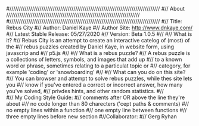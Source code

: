 #////////////////////////////////////////////////////////////////////////////////
#// About ///////////////////////////////////////////////////////////////////////
#////////////////////////////////////////////////////////////////////////////////
#// Title: Rebus City
#// Author: Daniel Kaye
#// Author Site: http://www.dnkaye.com/
#// Latest Stable Release: 05/27/2020
#// Version: Beta 1.0.5
#//
#// What is it?
#//  Rebus City is an attempt to create an interactive catelog of (most) of the
#//  rebus puzzles created by Daniel Kaye, in website form, using javascrip and
#//  p5.js
#//
#// What is a rebus puzzle?
#//  A rebus puzzle is a collections of letters, symbols, and images that add up
#//  to a known word or phrase, sometimes relating to a particulat topic or
#//  category, for example 'coding' or 'snowboarding'
#//
#// What can you do on this site?
#//  You can browser and attempt to solve rebus puzzles, while thes site lets you
#//  know if you've entered a correct or incorrect answer, how many you've solved,
#//  privdes hints, and other random statistics.
#//  
#// My Coding Style Guide:
#//  comments after OR above the line they're about
#//  no code longer than 80 charecters ('cept paths & comments)
#//  no empty lines within a function
#//  one empty line between functions
#//  three empty lines before new section
#//Collaborator:
#//  Gerg Ryhan
